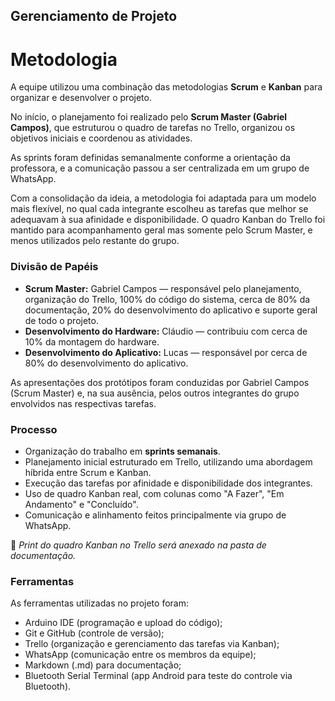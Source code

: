 ## Gerenciamento de Projeto

# Metodologia

A equipe utilizou uma combinação das metodologias **Scrum** e **Kanban** para organizar e desenvolver o projeto.

No início, o planejamento foi realizado pelo **Scrum Master (Gabriel Campos)**, que estruturou o quadro de tarefas no Trello, organizou os objetivos iniciais e coordenou as atividades.

As sprints foram definidas semanalmente conforme a orientação da professora, e a comunicação passou a ser centralizada em um grupo de WhatsApp.

Com a consolidação da ideia, a metodologia foi adaptada para um modelo mais flexível, no qual cada integrante escolheu as tarefas que melhor se adequavam à sua afinidade e disponibilidade. O quadro Kanban do Trello foi mantido para acompanhamento geral mas somente pelo Scrum Master, e menos utilizados pelo restante do grupo.

### Divisão de Papéis

- **Scrum Master:** Gabriel Campos — responsável pelo planejamento, organização do Trello, 100% do código do sistema, cerca de 80% da documentação, 20% do desenvolvimento do aplicativo e suporte geral de todo o projeto.
- **Desenvolvimento do Hardware:** Cláudio — contribuiu com cerca de 10% da montagem do hardware.
- **Desenvolvimento do Aplicativo:** Lucas — responsável por cerca de 80% do desenvolvimento do aplicativo.

As apresentações dos protótipos foram conduzidas por Gabriel Campos (Scrum Master) e, na sua ausência, pelos outros integrantes do grupo envolvidos nas respectivas tarefas.

### Processo

- Organização do trabalho em **sprints semanais**.
- Planejamento inicial estruturado em Trello, utilizando uma abordagem híbrida entre Scrum e Kanban.
- Execução das tarefas por afinidade e disponibilidade dos integrantes.
- Uso de quadro Kanban real, com colunas como "A Fazer", "Em Andamento" e "Concluído".
- Comunicação e alinhamento feitos principalmente via grupo de WhatsApp.

📌 *Print do quadro Kanban no Trello será anexado na pasta de documentação.*

### Ferramentas

As ferramentas utilizadas no projeto foram:

- Arduino IDE (programação e upload do código);
- Git e GitHub (controle de versão);
- Trello (organização e gerenciamento das tarefas via Kanban);
- WhatsApp (comunicação entre os membros da equipe);
- Markdown (.md) para documentação;
- Bluetooth Serial Terminal (app Android para teste do controle via Bluetooth).
